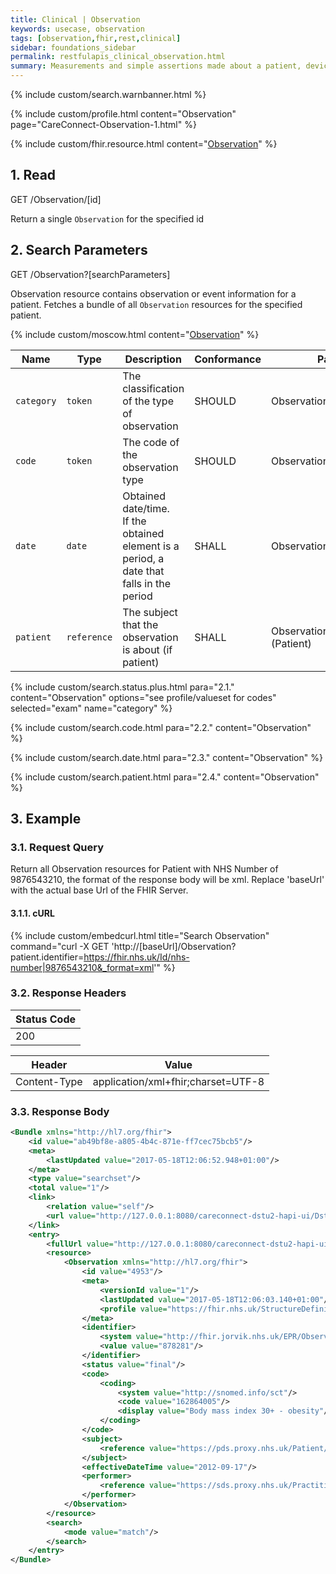 ```yaml
---
title: Clinical | Observation
keywords: usecase, observation
tags: [observation,fhir,rest,clinical]
sidebar: foundations_sidebar
permalink: restfulapis_clinical_observation.html
summary: Measurements and simple assertions made about a patient, device or other subject.
---
```


{% include custom/search.warnbanner.html %}

{% include custom/profile.html content="Observation" page="CareConnect-Observation-1.html" %}

{% include custom/fhir.resource.html content="[Observation](https://www.hl7.org/fhir/DSTU2/observation.html#search)" %}

## 1. Read ##

<div markdown="span" class="alert alert-success" role="alert">
GET /Observation/[id]</div>

Return a single `Observation` for the specified id

## 2. Search Parameters ##

<div markdown="span" class="alert alert-success" role="alert">
GET /Observation?[searchParameters]</div>

Observation resource contains observation or event information for a patient. Fetches a bundle of all `Observation` resources for the specified patient.

{% include custom/moscow.html content="[Observation](https://www.hl7.org/fhir/DSTU2/observation.html#search)" %}


| Name | Type | Description | Conformance | Path |
|------|------|-------------|-------|------|
| `category` | `token` | The classification of the type of observation | SHOULD | Observation.category |
| `code` | `token` | The code of the observation type | SHOULD| Observation.code |
| `date` | `date` | Obtained date/time.<br>If the obtained element is a period, a date that falls in the period | SHALL | Observation.effective[x] |
| `patient` | `reference` | The subject that the observation is about (if patient) | SHALL | Observation.subject (Patient) |


<!-- | `subject` | `reference` | The subject that the observation is about| | Observation.subject (Patient) |
-->

{% include custom/search.status.plus.html para="2.1." content="Observation" options="see profile/valueset for codes" selected="exam" name="category" %}

{% include custom/search.code.html para="2.2." content="Observation" %}

{% include custom/search.date.html para="2.3." content="Observation" %}

{% include custom/search.patient.html para="2.4." content="Observation" %}
<!--
{% include custom/search.subject.html para="2.5." content="Observation" %}
-->
## 3. Example ##

### 3.1. Request Query ###

Return all Observation resources for Patient with NHS Number of 9876543210, the format of the response body will be xml. Replace 'baseUrl' with the actual base Url of the FHIR Server.

#### 3.1.1. cURL ####

{% include custom/embedcurl.html title="Search Observation" command="curl -X GET  'http://[baseUrl]/Observation?patient.identifier=https://fhir.nhs.uk/Id/nhs-number|9876543210&_format=xml'" %}

### 3.2. Response Headers ###

| Status Code |
|----------------|
|200 |

| Header | Value |
|-----------------|---------|
| Content-Type  | application/xml+fhir;charset=UTF-8 |

### 3.3. Response Body ###

```xml
<Bundle xmlns="http://hl7.org/fhir">
    <id value="ab49bf8e-a805-4b4c-871e-ff7cec75bcb5"/>
    <meta>
        <lastUpdated value="2017-05-18T12:06:52.948+01:00"/>
    </meta>
    <type value="searchset"/>
    <total value="1"/>
    <link>
        <relation value="self"/>
        <url value="http://127.0.0.1:8080/careconnect-dstu2-hapi-ui/Dstu2/Observation?patient=1"/>
    </link>
    <entry>
        <fullUrl value="http://127.0.0.1:8080/careconnect-dstu2-hapi-ui/Dstu2/Observation/4953"/>
        <resource>
            <Observation xmlns="http://hl7.org/fhir">
                <id value="4953"/>
                <meta>
                    <versionId value="1"/>
                    <lastUpdated value="2017-05-18T12:06:03.140+01:00"/>
                    <profile value="https://fhir.nhs.uk/StructureDefinition/CareConnect-Observation-1"/>
                </meta>
                <identifier>
                    <system value="http://fhir.jorvik.nhs.uk/EPR/Observation"/>
                    <value value="878281"/>
                </identifier>
                <status value="final"/>
                <code>
                    <coding>
                        <system value="http://snomed.info/sct"/>
                        <code value="162864005"/>
                        <display value="Body mass index 30+ - obesity"/>
                    </coding>
                </code>
                <subject>
                    <reference value="https://pds.proxy.nhs.uk/Patient/9876543210"/>
                </subject>
                <effectiveDateTime value="2012-09-17"/>
                <performer>
                    <reference value="https://sds.proxy.nhs.uk/Practitioner/G8133438" />
                </performer>
            </Observation>
        </resource>
        <search>
            <mode value="match"/>
        </search>
    </entry>
</Bundle>
```

